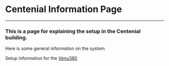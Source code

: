 # Centenial Information Page

---

### This is a page for explaining the setup in the Centenial building.

Here is some general information on the system

Setup information for the [Venu360](/Centenial/venu360)

